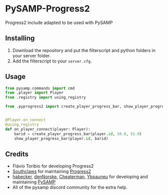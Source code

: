 # PySAMP-Progress2

Progress2 include adapted to be used with PySAMP

## Installing

1.  Download the repository and put the filterscript and python folders in your server folder.
2.  Add the filterscript to your `server.cfg`.

## Usage

```py
from pysamp.commands import cmd
from .player import Player
from .registry import using_registry

from .pyprogress2 import create_player_progress_bar, show_player_progress_bar


@Player.on_connect
@using_registry
def on_player_connect(player: Player):
    barid = create_player_progress_bar(player.id, 50.0, 51.0)
    show_player_progress_bar(player.id, barid)
```

## Credits

- Flávio Toribio for developing Progress2
- [Southclaws](https://github.com/Southclaws) for maintaining [Progress2](https://github.com/Southclaws/progress2)
- [habecker](https://github.com/habecker),
  [denNorske](https://github.com/dennorske), [Cheaterman](https://github.com/Cheaterman),
  [Ykpauneu](https://github.com/Ykpauneu) for developing and maintaining [PySAMP](https://github.com/pysamp)
- All of the pysamp discord community for the extra help.
